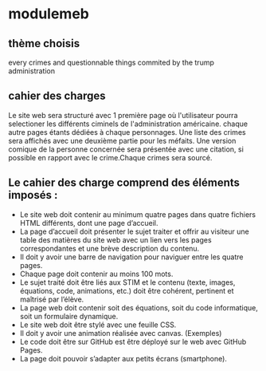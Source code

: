 # modulemeb
## thème choisis
every crimes and questionnable things commited by the trump administration
## cahier des charges
Le site web sera structuré avec 1 première page où l'utilisateur pourra selectioner les différents ciminels de l'administration américaine.
chaque autre pages étants dédiées à chaque personnages.
Une liste des crimes sera affichés avec une deuxième partie pour les méfaits. Une version comique de la personne concernée sera présentée avec une citation, si possible en rapport avec le crime.Chaque crimes sera sourcé.
## Le cahier des charge comprend des éléments imposés :

* Le site web doit contenir au minimum quatre pages dans quatre fichiers HTML différents, dont une page d’accueil.
* La page d’accueil doit présenter le sujet traiter et offrir au visiteur une table des matières du site web avec un lien vers les pages correspondantes et une brève description du contenu.
* Il doit y avoir une barre de navigation pour naviguer entre les quatre pages.
* Chaque page doit contenir au moins 100 mots.
* Le sujet traité doit être liés aux STIM et le contenu (texte, images, équations, code, animations, etc.) doit être cohérent, pertinent et maîtrisé par l’élève.
* La page web doit contenir soit des équations, soit du code informatique, soit un formulaire dynamique.
* Le site web doit être stylé avec une feuille CSS.
* Il doit y avoir une animation réalisée avec canvas. (Exemples)
* Le code doit être sur GitHub est être déployé sur le web avec GitHub Pages.
* La page doit pouvoir s’adapter aux petits écrans (smartphone).

